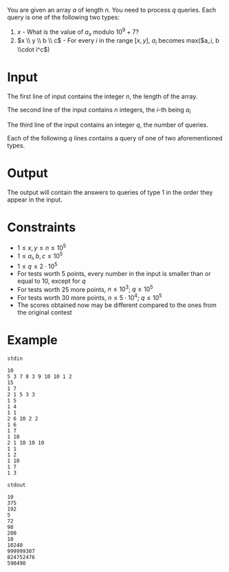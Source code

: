 You are given an array $a$ of length $n$. You need to process $q$ queries. Each query is one of the following two types:

1. $x$ - What is the value of $a_x$ modulo $10^9+7$?
2. $x \\ y \\ b \\ c$ - For every $i$ in the range [$x, y$], $a_i$ becomes max($a_i, b \\cdot i^c$)

# Input

The first line of input contains the integer $n$, the length of the array.

The second line of the input contains $n$ integers, the $i$-th being $a_i$

The third line of the input contains an integer $q$, the number of queries.

Each of the following $q$ lines contains a query of one of two aforementioned types.

# Output

The output will contain the answers to queries of type $1$ in the order they appear in the input.

# Constraints

* $1 \leq x, y \leq n \leq 10^5$
* $1 \leq a_i, b, c \leq 10^5$
* $1 \leq q \leq 2 \cdot 10^5$
* For tests worth $5$ points, every number in the input is smaller than or equal to $10$, except for $q$ 
* For tests worth $25$ more points, $n \leq 10^3$; $q \leq 10^5$
* For tests worth $30$ more points, $n \leq 5 \cdot 10^4$; $q \leq 10^5$
* The scores obtained now may be different compared to the ones from the original contest

# Example

`stdin`
```
10
5 3 7 8 3 9 10 10 1 2
15
1 7
2 1 5 3 3
1 5
1 4
1 1
2 6 10 2 2
1 6
1 7
1 10
2 1 10 10 10
1 1
1 2
1 10
1 7
1 3
```

`stdout`
```
10
375
192
5
72
98
200
10
10240
999999307
824752476
590490
```
